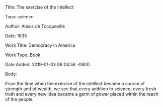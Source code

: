 Title:  The exercise of the intellect

Tags:   science

Author: Alexis de Tocqueville

Date:   1835

Work Title: Democracy in America

Work Type: Book

Date Added: 2019-01-03 08:24:58 -0800

Body: 

From the time when the exercise of the intellect became a source of strength and of wealth, we see that every addition to science, every fresh truth and every new idea became a germ of power placed within the reach of the people.

